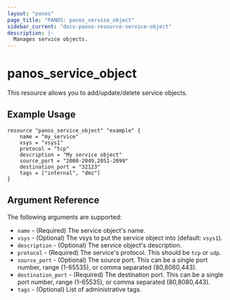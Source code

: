 ```yaml
---
layout: "panos"
page_title: "PANOS: panos_service_object"
sidebar_current: "docs-panos-resource-service-object"
description: |-
  Manages service objects.
---
```


# panos_service_object

This resource allows you to add/update/delete service objects.

## Example Usage

```hcl
resource "panos_service_object" "example" {
    name = "my_service"
    vsys = "vsys1"
    protocol = "tcp"
    description = "My service object"
    source_port = "2000-2049,2051-2099"
    destination_port = "32123"
    tags = ["internal", "dmz"]
}
```

## Argument Reference

The following arguments are supported:

* `name` - (Required) The service object's name.
* `vsys` - (Optional) The vsys to put the service object into (default:
  `vsys1`).
* `description` - (Optional) The service object's description.
* `protocol` - (Required) The service's protocol.  This should be `tcp` or
  `udp`.
* `source_port` - (Optional) The source port.  This can be a single port
  number, range (1-65535), or comma separated (80,8080,443).
* `destination_port` - (Required) The destination port.  This can be a single
  port number, range (1-65535), or comma separated (80,8080,443).
* `tags` - (Optional) List of administrative tags.
